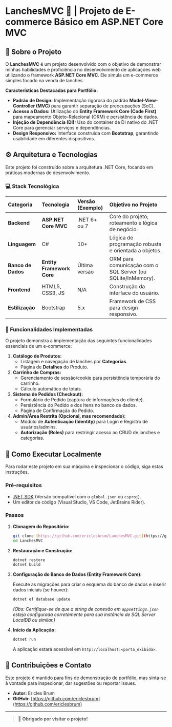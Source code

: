 # LanchesMVC 🍰 | Projeto de E-commerce Básico em ASP.NET Core MVC

## 🎯 Sobre o Projeto

O **LanchesMVC** é um projeto desenvolvido com o objetivo de demonstrar minhas habilidades e proficiência no desenvolvimento de aplicações web utilizando o framework **ASP.NET Core MVC**. Ele simula um e-commerce simples focado na venda de lanches.

**Características Destacadas para Portfólio:**

* **Padrão de Design:** Implementação rigorosa do padrão **Model-View-Controller (MVC)** para garantir separação de preocupações (SoC).
* **Acesso a Dados:** Utilização do **Entity Framework Core (Code First)** para mapeamento Objeto-Relacional (ORM) e persistência de dados.
* **Injeção de Dependência (DI):** Uso do container de DI nativo do .NET Core para gerenciar serviços e dependências.
* **Design Responsivo:** Interface construída com **Bootstrap**, garantindo usabilidade em diferentes dispositivos.

## ⚙️ Arquitetura e Tecnologias

Este projeto foi construído sobre a arquitetura .NET Core, focando em práticas modernas de desenvolvimento.

### 💻 Stack Tecnológica

| Categoria | Tecnologia | Versão (Exemplo) | Objetivo no Projeto |
| :--- | :--- | :--- | :--- |
| **Backend** | **ASP.NET Core MVC** | .NET 6+ ou 7 | Core do projeto; roteamento e lógica de negócio. |
| **Linguagem** | C# | 10+ | Lógica de programação robusta e orientada a objetos. |
| **Banco de Dados** | **Entity Framework Core** | Última versão | ORM para comunicação com o SQL Server (ou SQLite/InMemory). |
| **Frontend** | HTML5, CSS3, JS | N/A | Construção da interface do usuário. |
| **Estilização** | Bootstrap | 5.x | Framework de CSS para design responsivo. |

### 🧩 Funcionalidades Implementadas

O projeto demonstra a implementação das seguintes funcionalidades essenciais de um e-commerce:

1.  **Catálogo de Produtos:**
    * Listagem e navegação de lanches por **Categorias**.
    * Página de **Detalhes** do Produto.
2.  **Carrinho de Compras:**
    * Gerenciamento de sessão/cookie para persistência temporária do carrinho.
    * Cálculo automático de totais.
3.  **Sistema de Pedidos (Checkout):**
    * Formulário de Pedido (captura de informações do cliente).
    * Persistência do Pedido e dos Itens no banco de dados.
    * Página de Confirmação do Pedido.
4.  **Admin/Área Restrita (Opcional, mas recomendado):**
    * Módulo de **Autenticação (Identity)** para Login e Registro de usuários/admins.
    * **Autorização (Roles)** para restringir acesso ao CRUD de lanches e categorias.

## 🚀 Como Executar Localmente

Para rodar este projeto em sua máquina e inspecionar o código, siga estas instruções.

### Pré-requisitos

* [.NET SDK](https://dotnet.microsoft.com/download) (Versão compatível com o `global.json` ou `csproj`).
* Um editor de código (Visual Studio, VS Code, JetBrains Rider).

### Passos

1.  **Clonagem do Repositório:**

    ```bash
    git clone [https://github.com/ericlesbrum/LanchesMVC.git](https://github.com/ericlesbrum/LanchesMVC.git)
    cd LanchesMVC
    ```

2.  **Restauração e Construção:**

    ```bash
    dotnet restore
    dotnet build
    ```

3.  **Configuração do Banco de Dados (Entity Framework Core):**

    Execute as migrações para criar o esquema do banco de dados e inserir dados iniciais (se houver):

    ```bash
    dotnet ef database update
    ```
    *(Obs: Certifique-se de que a string de conexão em `appsettings.json` esteja configurada corretamente para sua instância de SQL Server LocalDB ou similar.)*

4.  **Início da Aplicação:**

    ```bash
    dotnet run
    ```
    A aplicação estará acessível em `http://localhost:<porta_exibida>`.

## 🤝 Contribuições e Contato

Este projeto é mantido para fins de demonstração de portfólio, mas sinta-se à vontade para inspecionar, dar sugestões ou reportar issues.

* **Autor:** Ericles Brum
* **GitHub:** [https://github.com/ericlesbrum](https://github.com/ericlesbrum)

---

> 💖 **Obrigado por visitar o projeto!**
